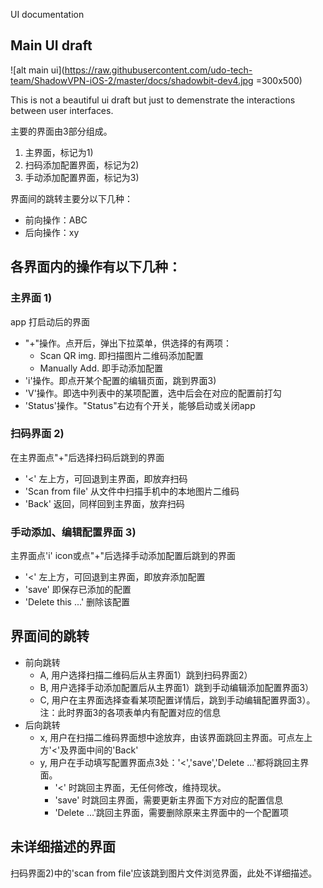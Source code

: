 UI documentation
## Main UI draft

![alt main ui](https://raw.githubusercontent.com/udo-tech-team/ShadowVPN-iOS-2/master/docs/shadowbit-dev4.jpg =300x500)

This is not a beautiful ui draft but just to demenstrate the interactions between user interfaces.

主要的界面由3部分组成。
1. 主界面，标记为1)
2. 扫码添加配置界面，标记为2)
3. 手动添加配置界面，标记为3)

界面间的跳转主要分以下几种：
- 前向操作：ABC
- 后向操作：xy

## 各界面内的操作有以下几种：
### 主界面 1)
app 打启动后的界面
- "+"操作。点开后，弹出下拉菜单，供选择的有两项：
    - Scan QR img. 即扫描图片二维码添加配置
    - Manually Add. 即手动添加配置
- 'i'操作。即点开某个配置的编辑页面，跳到界面3)
- 'V'操作。即选中列表中的某项配置，选中后会在对应的配置前打勾
- 'Status'操作。"Status"右边有个开关，能够启动或关闭app

### 扫码界面 2)
在主界面点"+"后选择扫码后跳到的界面
- '<' 左上方，可回退到主界面，即放弃扫码
- 'Scan from file' 从文件中扫描手机中的本地图片二维码
- 'Back' 返回，同样回到主界面，放弃扫码

### 手动添加、编辑配置界面 3)
主界面点'i' icon或点"+"后选择手动添加配置后跳到的界面
- '<' 左上方，可回退到主界面，即放弃添加配置
- 'save' 即保存已添加的配置
- 'Delete this ...' 删除该配置

## 界面间的跳转
- 前向跳转
    - A, 用户选择扫描二维码后从主界面1）跳到扫码界面2）
    - B, 用户选择手动添加配置后从主界面1）跳到手动编辑添加配置界面3）
    - C, 用户在主界面选择查看某项配置详情后，跳到手动编辑配置界面3）。注：此时界面3的各项表单内有配置对应的信息
- 后向跳转
    - x, 用户在扫描二维码界面想中途放弃，由该界面跳回主界面。可点左上方'<'及界面中间的'Back'
    - y, 用户在手动填写配置界面点3处：'<','save','Delete ...'都将跳回主界面。 
        - '<' 时跳回主界面，无任何修改，维持现状。
        - 'save' 时跳回主界面，需要更新主界面下方对应的配置信息
        - 'Delete ...'跳回主界面，需要删除原来主界面中的一个配置项

## 未详细描述的界面
扫码界面2)中的'scan from file'应该跳到图片文件浏览界面，此处不详细描述。
